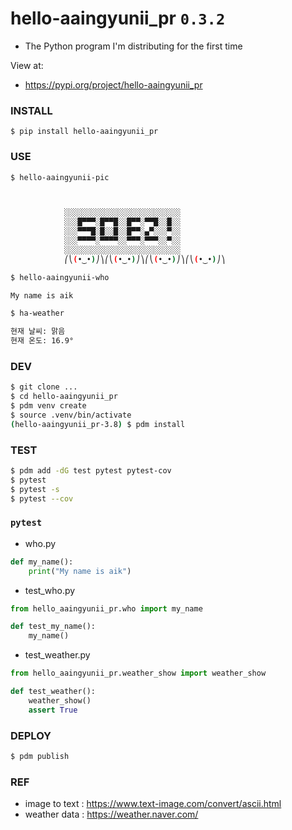 # hello-aaingyunii_pr `0.3.2`

- The Python program I'm distributing for the first time

View at:

- https://pypi.org/project/hello-aaingyunii_pr

### INSTALL
`$ pip install hello-aaingyunii_pr`

### USE

```bash
$ hello-aaingyunii-pic



            ░░░░░░░░░░░░░░░░░░░░░░░░░░
            ░░░█▀▀▀░█▀▀█░░█▀▀░▀▀█░░█░░
            ░░░▀▀▀█░█░░█░░█▀▀░▄▀░░░▀░░
            ░░░▀▀▀▀░▀▀▀▀░░▀▀▀░▀▀▀░░▀░░
            ░░░░░░░░░░░░░░░░░░░░░░░░░░
            ⎛⎝(•‿•)⎠⎞⎛⎝(•‿•)⎠⎞⎛⎝(•‿•)⎠⎞⎛⎝(•‿•)⎠⎞

```

```bash
$ hello-aaingyunii-who

My name is aik

```


```bash
$ ha-weather

현재 날씨: 맑음
현재 온도: 16.9°

```

### DEV

```bash
$ git clone ...
$ cd hello-aaingyunii_pr
$ pdm venv create
$ source .venv/bin/activate
(hello-aaingyunii_pr-3.8) $ pdm install
```

### TEST

```bash
$ pdm add -dG test pytest pytest-cov
$ pytest
$ pytest -s
$ pytest --cov
```

### `pytest` 

- who.py
```python
def my_name():
    print("My name is aik")
```

- test_who.py
```python
from hello_aaingyunii_pr.who import my_name

def test_my_name():
    my_name()
```

- test_weather.py 
```python
from hello_aaingyunii_pr.weather_show import weather_show

def test_weather():
    weather_show()
    assert True
```

### DEPLOY

```bash
$ pdm publish
```

### REF
- image to text : https://www.text-image.com/convert/ascii.html
- weather data : https://weather.naver.com/




